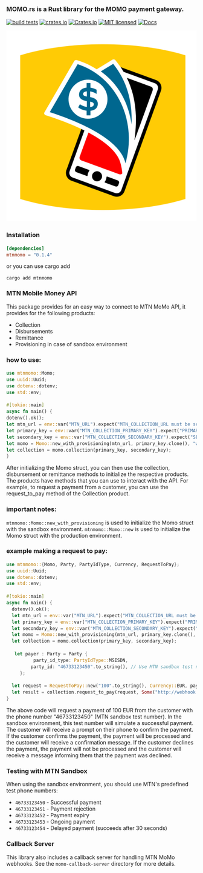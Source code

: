 ### MOMO.rs is a Rust library for the MOMO payment gateway.
[![build tests](https://github.com/Bourse-numerique-d-afrique/momo.rs/actions/workflows/deployment.yml/badge.svg)](https://github.com/Bourse-numerique-d-afrique/momo.rs/actions/workflows/deployment.yml)
[![crates.io](https://github.com/Bourse-numerique-d-afrique/momo.rs/actions/workflows/publish.yml/badge.svg)](https://github.com/Bourse-numerique-d-afrique/momo.rs/actions/workflows/publish.yml)
[![Crates.io](https://img.shields.io/crates/v/mtnmomo.svg)](https://crates.io/crates/mtnmomo)
[![MIT licensed](https://img.shields.io/badge/License-MIT-yellow.svg)](https://choosealicense.com/licenses/mit/)
[![Docs](https://img.shields.io/badge/docs-yes-brightgreen.svg)](https://docs.rs/mtnmomo/0.1.4/mtnmomo/)

<div align="center">

![MOMO logo](https://raw.githubusercontent.com/Bourse-numerique-d-afrique/momo.rs/master/images/BrandGuid-mtnmomo.svg)

</div>


### Installation
```toml
[dependencies]
mtnmomo = "0.1.4"
```

or you can use cargo add

```cli
cargo add mtnmomo
```


### MTN Mobile Money API

This package provides for an easy way to connect to MTN MoMo API, it provides for the following products:
- Collection
- Disbursements
- Remittance
- Provisioning in case of sandbox environment

### how to use:
 ``` rust
use mtnmomo::Momo;
use uuid::Uuid;
use dotenv::dotenv;
use std::env;

#[tokio::main]
async fn main() {
dotenv().ok();
let mtn_url = env::var("MTN_URL").expect("MTN_COLLECTION_URL must be set"); // https://sandbox.momodeveloper.mtn.com
let primary_key = env::var("MTN_COLLECTION_PRIMARY_KEY").expect("PRIMARY_KEY must be set");
let secondary_key = env::var("MTN_COLLECTION_SECONDARY_KEY").expect("SECONDARY_KEY must be set");
let momo = Momo::new_with_provisioning(mtn_url, primary_key.clone(), "webhook.site").await.unwrap();
let collection = momo.collection(primary_key, secondary_key);
}

```
After initializing the Momo struct, you can then use the collection, disbursement or remittance methods to initialize the respective products.
The products have methods that you can use to interact with the API.
For example, to request a payment from a customer, you can use the request_to_pay method of the Collection product.


### important notes:
`mtnmomo::Momo::new_with_provisioning` is used to initialize the Momo struct with the sandbox environment.
`mtnmomo::Momo::new` is used to initialize the Momo struct with the production environment.

### example making a request to pay:
``` rust
use mtnmomo::{Momo, Party, PartyIdType, Currency, RequestToPay};
use uuid::Uuid;
use dotenv::dotenv;
use std::env;

#[tokio::main]
async fn main() {
  dotenv().ok();
  let mtn_url = env::var("MTN_URL").expect("MTN_COLLECTION_URL must be set"); // https://sandbox.momodeveloper.mtn.com
  let primary_key = env::var("MTN_COLLECTION_PRIMARY_KEY").expect("PRIMARY_KEY must be set");
  let secondary_key = env::var("MTN_COLLECTION_SECONDARY_KEY").expect("SECONDARY_KEY must be set");
  let momo = Momo::new_with_provisioning(mtn_url, primary_key.clone(), "webhook.site").await.unwrap();
  let collection = momo.collection(primary_key, secondary_key);

   let payer : Party = Party {
          party_id_type: PartyIdType::MSISDN,
         party_id: "46733123450".to_string(), // Use MTN sandbox test number
     };

  let request = RequestToPay::new("100".to_string(), Currency::EUR, payer, "test_payer_message".to_string(), "test_payee_note".to_string());
  let result = collection.request_to_pay(request, Some("http://webhook.site/callback")).await;
}
```
The above code will request a payment of 100 EUR from the customer with the phone number "46733123450" (MTN sandbox test number).
In the sandbox environment, this test number will simulate a successful payment.
The customer will receive a prompt on their phone to confirm the payment.
If the customer confirms the payment, the payment will be processed and the customer will receive a confirmation message.
If the customer declines the payment, the payment will not be processed and the customer will receive a message informing them that the payment was declined.

### Testing with MTN Sandbox

When using the sandbox environment, you should use MTN's predefined test phone numbers:
- `46733123450` - Successful payment
- `46733123451` - Payment rejection  
- `46733123452` - Payment expiry
- `46733123453` - Ongoing payment
- `46733123454` - Delayed payment (succeeds after 30 seconds)

### Callback Server

This library also includes a callback server for handling MTN MoMo webhooks. See the `momo-callback-server` directory for more details.
